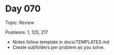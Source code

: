 # Day 070

Topic: Review

Problems: 1, 125, 217

- Notes follow template in docs/TEMPLATES.md
- Create subfolders per problem as you solve.